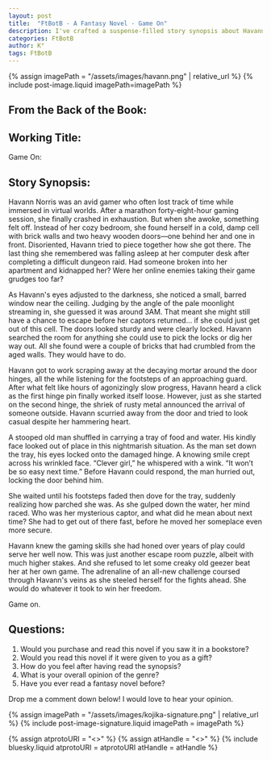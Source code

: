 ```yaml
---
layout: post
title:  "FtBotB - A Fantasy Novel - Game On"
description: I've crafted a suspense-filled story synopsis about Havann Norris, a skilled gamer who wakes up trapped in a mysterious cell after a marathon gaming session. By blending elements of gaming culture with real-world peril, I explore how her virtual skills might translate to actual survival scenarios. The enigmatic old man's cryptic warning about "next time" sets up intriguing questions about the nature of her captivity and suggests this might be more than a simple kidnapping. Through Havann's perspective, I frame her predicament as the ultimate escape room challenge.
categories: FtBotB
author: K°
tags: FtBotB
---
```

<div>
{% assign imagePath = "/assets/images/havann.png" | relative_url %}
{% include post-image.liquid imagePath=imagePath %}
</div>

## From the Back of the Book:
## Working Title:
Game On:
&nbsp;
## Story Synopsis:
Havann Norris was an avid gamer who often lost track of time while immersed in virtual worlds. After a marathon forty-eight-hour gaming session, she finally crashed in exhaustion. But when she awoke, something felt off. Instead of her cozy bedroom, she found herself in a cold, damp cell with brick walls and two heavy wooden doors—one behind her and one in front. Disoriented, Havann tried to piece together how she got there. The last thing she remembered was falling asleep at her computer desk after completing a difficult dungeon raid. Had someone broken into her apartment and kidnapped her? Were her online enemies taking their game grudges too far?  

As Havann's eyes adjusted to the darkness, she noticed a small, barred window near the ceiling. Judging by the angle of the pale moonlight streaming in, she guessed it was around 3AM. That meant she might still have a chance to escape before her captors returned… if she could just get out of this cell. The doors looked sturdy and were clearly locked. Havann searched the room for anything she could use to pick the locks or dig her way out. All she found were a couple of bricks that had crumbled from the aged walls. They would have to do.  

Havann got to work scraping away at the decaying mortar around the door hinges, all the while listening for the footsteps of an approaching guard. After what felt like hours of agonizingly slow progress, Havann heard a click as the first hinge pin finally worked itself loose. However, just as she started on the second hinge, the shriek of rusty metal announced the arrival of someone outside. Havann scurried away from the door and tried to look casual despite her hammering heart.  

A stooped old man shuffled in carrying a tray of food and water. His kindly face looked out of place in this nightmarish situation. As the man set down the tray, his eyes locked onto the damaged hinge. A knowing smile crept across his wrinkled face. “Clever girl,” he whispered with a wink. “It won’t be so easy next time.” Before Havann could respond, the man hurried out, locking the door behind him.  

She waited until his footsteps faded then dove for the tray, suddenly realizing how parched she was. As she gulped down the water, her mind raced. Who was her mysterious captor, and what did he mean about next time? She had to get out of there fast, before he moved her someplace even more secure.  

Havann knew the gaming skills she had honed over years of play could serve her well now. This was just another escape room puzzle, albeit with much higher stakes. And she refused to let some creaky old geezer beat her at her own game. The adrenaline of an all-new challenge coursed through Havann's veins as she steeled herself for the fights ahead. She would do whatever it took to win her freedom.  

Game on.  

## Questions:
1. Would you purchase and read this novel if you saw it in a bookstore?
2. Would you read this novel if it were given to you as a gift?
3. How do you feel after having read the synopsis?
4. What is your overall opinion of the genre?
5. Have you ever read a fantasy novel before?

Drop me a comment down below! I would love to hear your opinion.

<!-- signature -->
{% assign imagePath = "/assets/images/kojika-signature.png" | relative_url %}
{% include post-image-signature.liquid imagePath = imagePath %}

<!-- comments -->
{% assign atprotoURI = "<<atprotoURI>>" %}
{% assign atHandle = "<<atHandle>>" %}
{% include bluesky.liquid atprotoURI = atprotoURI atHandle = atHandle %}